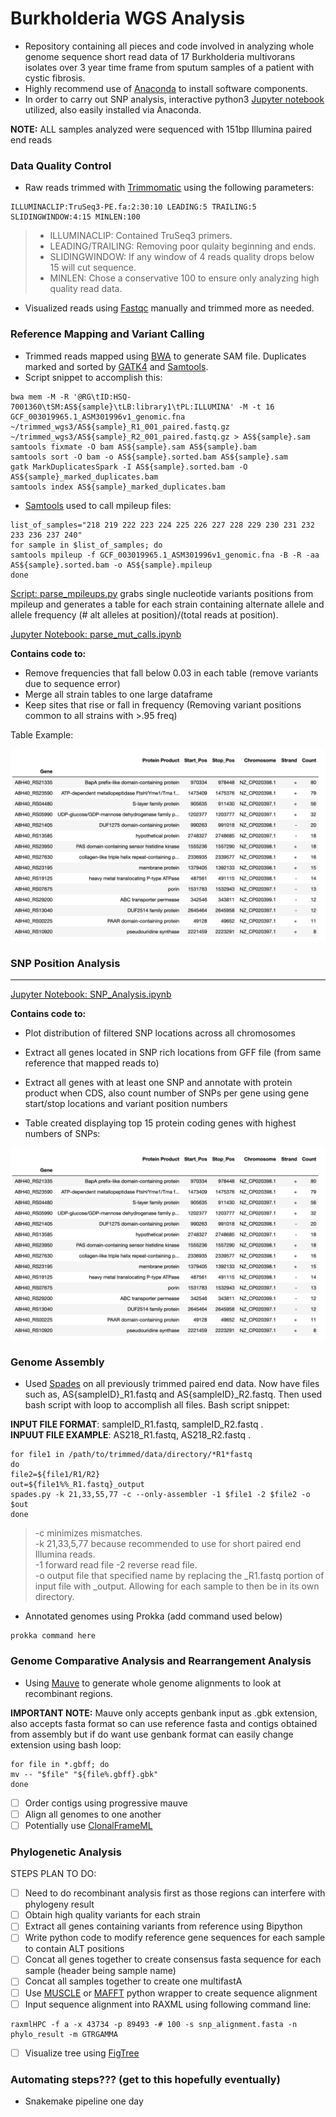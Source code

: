 
# Burkholderia WGS Analysis 


* Repository containing all pieces and code involved in analyzing whole genome sequence short read data of 17 Burkholderia multivorans isolates over 3 year time frame from sputum samples of a patient with cystic fibrosis.
* Highly recommend use of [Anaconda](https://www.anaconda.com/products/individual) to install software components.  
* In order to carry out SNP analysis, interactive python3 [Jupyter notebook](https://jupyter.org/) utilized, also easily installed via Anaconda. 

**NOTE:** ALL samples analyzed were sequenced with 151bp Illumina paired end reads  

### Data Quality Control
- Raw reads trimmed with [Trimmomatic](http://www.usadellab.org/cms/?page=trimmomatic) using the following parameters:
``` 
ILLUMINACLIP:TruSeq3-PE.fa:2:30:10 LEADING:5 TRAILING:5 SLIDINGWINDOW:4:15 MINLEN:100
```
> - ILLUMINACLIP: Contained TruSeq3 primers.  
> - LEADING/TRAILING: Removing poor qulaity beginning and ends. 
> - SLIDINGWINDOW: If any window of 4 reads quality drops below 15 will cut sequence. 
> - MINLEN: Chose a conservative 100 to ensure only analyzing high quality read data.  

- Visualized reads using [Fastqc](https://www.bioinformatics.babraham.ac.uk/projects/fastqc/) manually and trimmed more as needed.

### Reference Mapping and Variant Calling
- Trimmed reads mapped using [BWA](http://bio-bwa.sourceforge.net/) to generate SAM file. Duplicates marked and sorted by [GATK4](https://gatk.broadinstitute.org/hc/en-us) and [Samtools](http://www.htslib.org/).
- Script snippet to accomplish this:
```
bwa mem -M -R '@RG\tID:HSQ-7001360\tSM:AS${sample}\tLB:library1\tPL:ILLUMINA' -M -t 16 GCF_003019965.1_ASM301996v1_genomic.fna ~/trimmed_wgs3/AS${sample}_R1_001_paired.fastq.gz ~/trimmed_wgs3/AS${sample}_R2_001_paired.fastq.gz > AS${sample}.sam
samtools fixmate -O bam AS${sample}.sam AS${sample}.bam
samtools sort -O bam -o AS${sample}.sorted.bam AS${sample}.sam
gatk MarkDuplicatesSpark -I AS${sample}.sorted.bam -O AS${sample}_marked_duplicates.bam
samtools index AS${sample}_marked_duplicates.bam
```
- [Samtools](http://www.htslib.org/) used to call mpileup files:
```add mpileup command here
list_of_samples="218 219 222 223 224 225 226 227 228 229 230 231 232 233 236 237 240"
for sample in $list_of_samples; do
samtools mpileup -f GCF_003019965.1_ASM301996v1_genomic.fna -B -R -aa AS${sample}.sorted.bam -o AS${sample}.mpileup
done
```
[Script: parse_mpileups.py](https://github.com/skharrison/CF-BM-WGS-data-analysis/blob/master/scripts_notebooks/parse_mpileups.py) grabs single nucleotide variants positions from mpileup and generates a table for each strain containing alternate allele and allele frequency (# alt alleles at position)/(total reads at position). 

[Jupyter Notebook: parse_mut_calls.ipynb](https://github.com/skharrison/CF-BM-WGS-data-analysis/blob/master/scripts_notebooks/parse_mut_calls.ipynb)

**Contains code to:**
- Remove frequencies that fall below 0.03 in each table (remove variants due to sequence error)
- Merge all strain tables to one large dataframe
- Keep sites that rise or fall in frequency (Removing variant positions common to all strains with >.95 freq)

Table Example:

![merged_table](https://github.com/skharrison/CF-BM-WGS-data-analysis/blob/master/table_image.png)

### SNP Position Analysis 
-------
[Jupyter Notebook: SNP_Analysis.ipynb](https://github.com/skharrison/CF-BM-WGS-data-analysis/blob/master/scripts_notebooks/SNP_Analysis.ipynb) 
  
**Contains code to:**
- Plot distribution of filtered SNP locations across all chromosomes
- Extract all genes located in SNP rich locations from GFF file (from same reference that mapped reads to)
- Extract all genes with at least one SNP and annotate with protein product when CDS, also count number of SNPs per gene using gene start/stop locations and variant position numbers

- Table created displaying top 15 protein coding genes with highest numbers of SNPs:

![Table image](https://github.com/skharrison/CF-BM-WGS-data-analysis/blob/master/table_image.png)


### Genome Assembly
- Used [Spades](http://home.cc.umanitoba.ca/~psgendb/doc/spades/manual.html) on all previously trimmed paired end data. Now have files such as, AS{sampleID}_R1.fastq and AS{sampleID}_R2.fastq. Then used bash script with loop to accomplish all files. Bash script snippet:

**INPUT FILE FORMAT**: sampleID_R1.fastq, sampleID_R2.fastq .   
**INPUUT FILE EXAMPLE**: AS218_R1.fastq, AS218_R2.fastq .   

```
for file1 in /path/to/trimmed/data/directory/*R1*fastq
do 
file2=${file1/R1/R2}
out=${file1%%_R1.fastq}_output
spades.py -k 21,33,55,77 -c --only-assembler -1 $file1 -2 $file2 -o $out
done
```
> -c minimizes mismatches.   
> -k 21,33,5,77 because recommended to use for short paired end Illumina reads.    
> -1 forward read file -2 reverse read file.    
> -o output file that specified name by replacing the _R1.fastq portion of input file with _output. Allowing for each sample to then be in its own directory.    

- Annotated genomes using Prokka (add command used below)

```
prokka command here
```

### Genome Comparative Analysis and Rearrangement Analysis
- Using [Mauve](http://darlinglab.org/mauve/download.html) to generate whole genome alignments to look at recombinant regions.  

**IMPORTANT NOTE:** Mauve only accepts genbank input as .gbk extension, also accepts fasta format so can use reference fasta and contigs obtained from assembly but if do want use genbank format can easily change extension using bash loop:

```
for file in *.gbff; do
mv -- "$file" "${file%.gbff}.gbk"
done
```
- [ ] Order contigs using progressive mauve
- [ ] Align all genomes to one another 
- [ ] Potentially use [ClonalFrameML](https://github.com/xavierdidelot/ClonalFrameML)

### Phylogenetic Analysis
STEPS PLAN TO DO:
- [ ] Need to do recombinant analysis first as those regions can interfere with phylogeny result 
- [ ] Obtain high quality variants for each strain 
- [ ] Extract all genes containing variants from reference using Bipython
- [ ] Write python code to modify reference gene sequences for each sample to contain ALT positions
- [ ] Concat all genes together to create consensus fasta sequence for each sample (header being sample name)
- [ ] Concat all samples together to create one multifastA 
- [ ] Use [MUSCLE](https://biopython.org/DIST/docs/api/Bio.Align.Applications._Muscle.MuscleCommandline-class.html) or [MAFFT](https://biopython.org/DIST/docs/api/Bio.Align.Applications._Mafft.MafftCommandline-class.html) python wrapper to create sequence alignment 
- [ ] Input sequence alignment into RAXML using following command line:

```
raxmlHPC -f a -x 43734 -p 89493 -# 100 -s snp_alignment.fasta -n phylo_result -m GTRGAMMA 
```
- [ ] Visualize tree using [FigTree](http://evomics.org/resources/software/molecular-evolution-software/figtree/) 

### Automating steps??? (get to this hopefully eventually)
- Snakemake pipeline one day 

